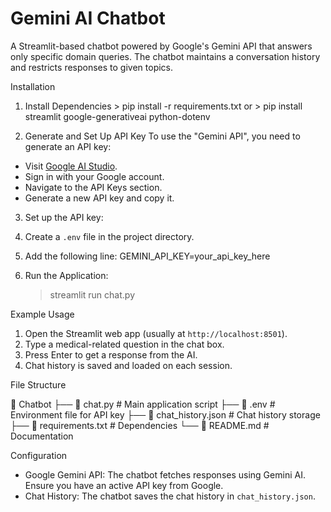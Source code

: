 # Gemini AI Chatbot

A Streamlit-based chatbot powered by Google's Gemini API that answers only specific domain queries. 
The chatbot maintains a conversation history and restricts responses to given topics.


Installation

1. Install Dependencies
		> pip install -r requirements.txt 
				or
		> pip install streamlit google-generativeai python-dotenv

2. Generate and Set Up API Key
To use the "Gemini API", you need to generate an API key:
- Visit [Google AI Studio](https://aistudio.google.com/).
- Sign in with your Google account.
- Navigate to the API Keys section.
- Generate a new API key and copy it.

3. Set up the API key:
1. Create a `.env` file in the project directory.
2. Add the following line: 
   GEMINI_API_KEY=your_api_key_here
  
4. Run the Application:
	> streamlit run chat.py


Example Usage
1. Open the Streamlit web app (usually at `http://localhost:8501`).
2. Type a medical-related question in the chat box.
3. Press Enter to get a response from the AI.
4. Chat history is saved and loaded on each session.


File Structure

📂 Chatbot
├── 📜 chat.py             # Main application script
├── 📜 .env               # Environment file for API key
├── 📜 chat_history.json  # Chat history storage
├── 📜 requirements.txt   # Dependencies
└── 📜 README.md          # Documentation


Configuration
- Google Gemini API: The chatbot fetches responses using Gemini AI. Ensure you have an active API key from Google.
- Chat History: The chatbot saves the chat history in `chat_history.json`.


